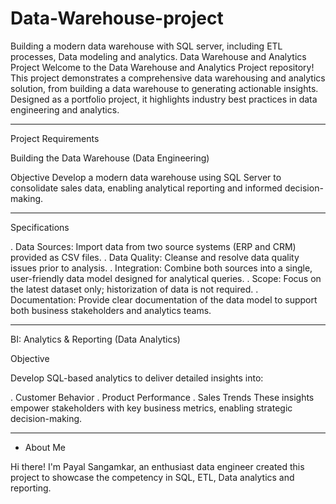 # Data-Warehouse-project
Building a modern data warehouse with SQL server, including ETL processes, Data modeling and analytics.
Data Warehouse and Analytics Project
Welcome to the Data Warehouse and Analytics Project repository!
This project demonstrates a comprehensive data warehousing and analytics solution, from building a data warehouse
to generating actionable insights. Designed as a portfolio project, it highlights industry best practices in data
engineering and analytics.

___________________________________________________________________________________________________________________
Project Requirements

Building the Data Warehouse (Data Engineering)

Objective
Develop a modern data warehouse using SQL Server to consolidate sales data, enabling analytical reporting and
informed decision-making.
_____________________________________________________________________________________________________________________
Specifications

. Data Sources: Import data from two source systems (ERP and CRM) provided as CSV files.
. Data Quality: Cleanse and resolve data quality issues prior to analysis.
. Integration: Combine both sources into a single, user-friendly data model designed for analytical queries.
. Scope: Focus on the latest dataset only; historization of data is not required.
. Documentation: Provide clear documentation of the data model to support both business stakeholders and
analytics teams.
_______________________________________________________________________________________________________________________
BI: Analytics & Reporting (Data Analytics)

Objective

Develop SQL-based analytics to deliver detailed insights into:

. Customer Behavior
. Product Performance
. Sales Trends
These insights empower stakeholders with key business metrics, enabling strategic decision-making.
______________________________________________________________________________________________________________________

* About Me

Hi there! I'm Payal Sangamkar, an enthusiast data engineer
created this project to showcase the competency in SQL, ETL, Data analytics and reporting.
